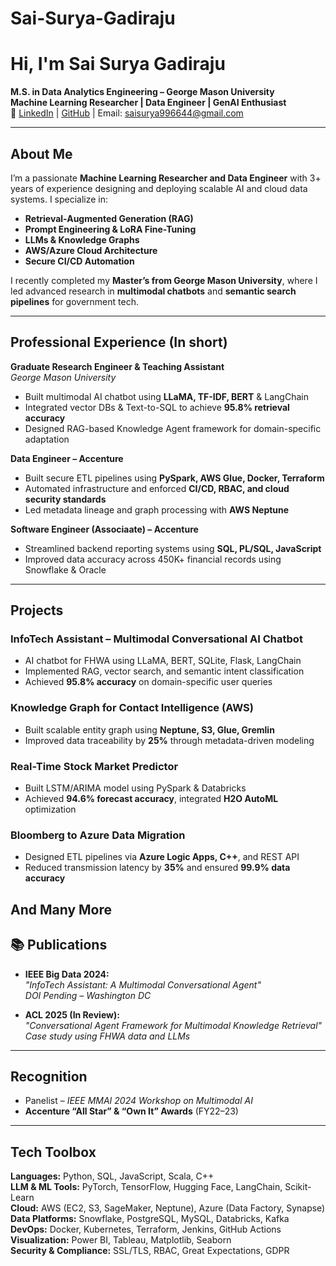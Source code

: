 # Sai-Surya-Gadiraju

# Hi, I'm Sai Surya Gadiraju

 **M.S. in Data Analytics Engineering – George Mason University**  
**Machine Learning Researcher | Data Engineer | GenAI Enthusiast**  
🔗 [LinkedIn](https://www.linkedin.com/in/ssgadiraju/) |  [GitHub](https://github.com/saisuryagadiraju) |  Email: saisurya996644@gmail.com

---

## About Me

I’m a passionate **Machine Learning Researcher and Data Engineer** with 3+ years of experience designing and deploying scalable AI and cloud data systems. I specialize in:

- **Retrieval-Augmented Generation (RAG)**
- **Prompt Engineering & LoRA Fine-Tuning**
- **LLMs & Knowledge Graphs**
- **AWS/Azure Cloud Architecture**
- **Secure CI/CD Automation**

I recently completed my **Master’s from George Mason University**, where I led advanced research in **multimodal chatbots** and **semantic search pipelines** for government tech.

---

## Professional Experience (In short)

**Graduate Research Engineer & Teaching Assistant**  
*George Mason University*  
- Built multimodal AI chatbot using **LLaMA, TF-IDF, BERT** & LangChain  
- Integrated vector DBs & Text-to-SQL to achieve **95.8% retrieval accuracy**  
- Designed RAG-based Knowledge Agent framework for domain-specific adaptation

**Data Engineer – Accenture**  
- Built secure ETL pipelines using **PySpark, AWS Glue, Docker, Terraform**  
- Automated infrastructure and enforced **CI/CD, RBAC, and cloud security standards**  
- Led metadata lineage and graph processing with **AWS Neptune**

**Software Engineer (Associaate) – Accenture**  
- Streamlined backend reporting systems using **SQL, PL/SQL, JavaScript**  
- Improved data accuracy across 450K+ financial records using Snowflake & Oracle

---

## Projects 

###  InfoTech Assistant – Multimodal Conversational AI Chatbot
- AI chatbot for FHWA using LLaMA, BERT, SQLite, Flask, LangChain  
- Implemented RAG, vector search, and semantic intent classification  
- Achieved **95.8% accuracy** on domain-specific user queries

###  Knowledge Graph for Contact Intelligence (AWS)
- Built scalable entity graph using **Neptune, S3, Glue, Gremlin**
- Improved data traceability by **25%** through metadata-driven modeling

###  Real-Time Stock Market Predictor
- Built LSTM/ARIMA model using PySpark & Databricks  
- Achieved **94.6% forecast accuracy**, integrated **H2O AutoML** optimization

###  Bloomberg to Azure Data Migration
- Designed ETL pipelines via **Azure Logic Apps, C++**, and REST API  
- Reduced transmission latency by **35%** and ensured **99.9% data accuracy**

And Many More
---

## 📚 Publications

- **IEEE Big Data 2024:**  
  *"InfoTech Assistant: A Multimodal Conversational Agent"*  
  *DOI Pending – Washington DC*

- **ACL 2025 (In Review):**  
  *"Conversational Agent Framework for Multimodal Knowledge Retrieval"*  
  *Case study using FHWA data and LLMs*

---

##  Recognition

-  Panelist – *IEEE MMAI 2024 Workshop on Multimodal AI*  
- **Accenture “All Star” & “Own It” Awards** (FY22–23)

---

##  Tech Toolbox

**Languages:** Python, SQL, JavaScript, Scala, C++  
**LLM & ML Tools:** PyTorch, TensorFlow, Hugging Face, LangChain, Scikit-Learn  
**Cloud:** AWS (EC2, S3, SageMaker, Neptune), Azure (Data Factory, Synapse)  
**Data Platforms:** Snowflake, PostgreSQL, MySQL, Databricks, Kafka  
**DevOps:** Docker, Kubernetes, Terraform, Jenkins, GitHub Actions  
**Visualization:** Power BI, Tableau, Matplotlib, Seaborn  
**Security & Compliance:** SSL/TLS, RBAC, Great Expectations, GDPR
